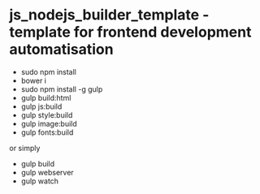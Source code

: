 # js_nodejs_builder_template - template for frontend development automatisation

* sudo npm install
* bower i
* sudo npm install -g gulp
* gulp build:html
* gulp js:build
* gulp style:build
* gulp image:build
* gulp fonts:build

or simply
* gulp build
* gulp webserver
* gulp watch

